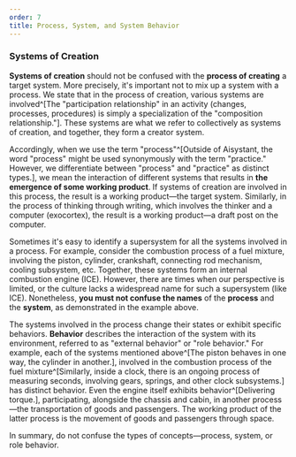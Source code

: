 ```yaml
---
order: 7
title: Process, System, and System Behavior
---
```


### Systems of Creation

**Systems of creation** should not be confused with the **process of creating** a target system. More precisely, it's important not to mix up a system with a process. We state that in the process of creation, various systems are involved^[The "participation relationship" in an activity (changes, processes, procedures) is simply a specialization of the "composition relationship."]. These systems are what we refer to collectively as systems of creation, and together, they form a creator system.

Accordingly, when we use the term "process"^[Outside of Aisystant, the word "process" might be used synonymously with the term "practice." However, we differentiate between "process" and "practice" as distinct types.], we mean the interaction of different systems that results in **the emergence of some working product**. If systems of creation are involved in this process, the result is a working product—the target system. Similarly, in the process of thinking through writing, which involves the thinker and a computer (exocortex), the result is a working product—a draft post on the computer.

Sometimes it's easy to identify a supersystem for all the systems involved in a process. For example, consider the combustion process of a fuel mixture, involving the piston, cylinder, crankshaft, connecting rod mechanism, cooling subsystem, etc. Together, these systems form an internal combustion engine (ICE). However, there are times when our perspective is limited, or the culture lacks a widespread name for such a supersystem (like ICE). Nonetheless, **you must not confuse the names** of the **process** and the **system**, as demonstrated in the example above.

The systems involved in the process change their states or exhibit specific behaviors. **Behavior** describes the interaction of the system with its environment, referred to as "external behavior" or "role behavior." For example, each of the systems mentioned above^[The piston behaves in one way, the cylinder in another.], involved in the combustion process of the fuel mixture^[Similarly, inside a clock, there is an ongoing process of measuring seconds, involving gears, springs, and other clock subsystems.] has distinct behavior. Even the engine itself exhibits behavior^[Delivering torque.], participating, alongside the chassis and cabin, in another process—the transportation of goods and passengers. The working product of the latter process is the movement of goods and passengers through space.

In summary, do not confuse the types of concepts—process, system, or role behavior.